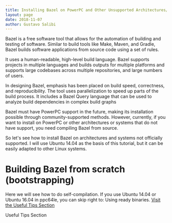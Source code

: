 ```yaml
---
title: Installing Bazel on PowerPC and Other Unsupported Architectures/Systems
layout: page
date: 2018-11-07
author: Gustavo Salibi
---
```

Bazel is a free software tool that allows for the automation of building and testing of software. Similar to build tools like Make, Maven, and Gradle, Bazel builds software applications from source code using a set of rules.

It uses a human-readable, high-level build language. Bazel supports projects in multiple languages and builds outputs for multiple platforms and supports large codebases across multiple repositories, and large numbers of users.

In designing Bazel, emphasis has been placed on build speed, correctness, and reproducibility. The tool uses parallelization to speed up parts of the build process. It includes a Bazel Query language that can be used to analyze build dependencies in complex build graphs

Bazel must have PowerPC support in the future, making its installation possible through community-supported methods. However, currently, if you want to install on PowerPC or other architectures or systems that do not have support, you need compiling Bazel from source.

So let's see how to install Bazel on architectures and systems not officially supported. I will use Ubuntu 14.04 as the basis of this tutorial, but it can be easily adapted to other Linux systems.


# Building Bazel from scratch (bootstrapping)

Here we will see how to do self-compilation. If you use Ubuntu 14.04 or Ubuntu 16.04 in ppc64le, you can skip right to: Using ready binaries. <a href="#ready">Visit the Useful Tips Section</a>

<div id="ready">Useful Tips Section</div>

